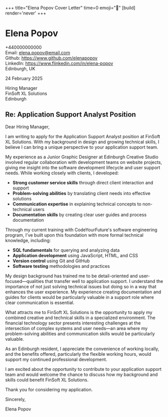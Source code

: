 +++
title="Elena Popov Cover Letter" 
time=0 
emoji="📝" 
[build]
render='never'
+++

# Elena Popov

+440000000000  
Email: elena.popov@email.com  
Github: https://www.github.com/elenapopov  
LinkedIn: https://www.flinkedin.com/in/elena-popov  
Edinburgh, UK

24 February 2025

Hiring Manager  
FinSoft XL Solutions  
Edinburgh

## Re: Application Support Analyst Position

Dear Hiring Manager,

I am writing to apply for the Application Support Analyst position at FinSoft XL Solutions. With my background in design and growing technical skills, I believe I can bring a unique perspective to your application support team.

My experience as a Junior Graphic Designer at Edinburgh Creative Studio involved regular collaboration with development teams on website projects, giving me insight into the software development lifecycle and user support needs. While working closely with clients, I developed:

- **Strong customer service skills** through direct client interaction and support
- **Problem-solving abilities** by translating client needs into effective solutions
- **Communication expertise** in explaining technical concepts to non-technical users
- **Documentation skills** by creating clear user guides and process documentation

Through my current training with CodeYourFuture's software engineering program, I've built upon this foundation with more formal technical knowledge, including:

- **SQL fundamentals** for querying and analyzing data
- **Application development** using JavaScript, HTML, and CSS
- **Version control** using Git and GitHub
- **Software testing** methodologies and practices

My design background has trained me to be detail-oriented and user-focused—qualities that transfer well to application support. I understand the importance of not just solving technical issues but doing so in a way that enhances the user experience. My experience creating documentation and guides for clients would be particularly valuable in a support role where clear communication is essential.

What attracts me to FinSoft XL Solutions is the opportunity to apply my combined creative and technical skills in a specialized environment. The financial technology sector presents interesting challenges at the intersection of complex systems and user needs—an area where my problem-solving abilities and communication skills would be particularly valuable.

As an Edinburgh resident, I appreciate the convenience of working locally, and the benefits offered, particularly the flexible working hours, would support my continued professional development.

I am excited about the opportunity to contribute to your application support team and would welcome the chance to discuss how my background and skills could benefit FinSoft XL Solutions.

Thank you for considering my application.

Sincerely,

Elena Popov
